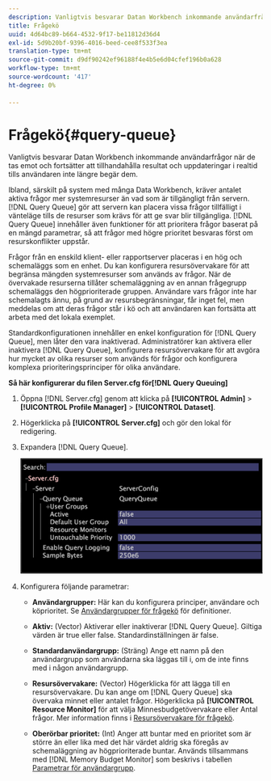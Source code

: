 ```yaml
---
description: Vanligtvis besvarar Datan Workbench inkommande användarfrågor när de tas emot och fortsätter att tillhandahålla resultat och uppdateringar i realtid tills användaren inte längre begär dem.
title: Frågekö
uuid: 4d64bc89-b664-4532-9f17-be11812d36d4
exl-id: 5d9b20bf-9396-4016-beed-cee8f533f3ea
translation-type: tm+mt
source-git-commit: d9df90242ef96188f4e4b5e6d04cfef196b0a628
workflow-type: tm+mt
source-wordcount: '417'
ht-degree: 0%

---
```


# Frågekö{#query-queue}

Vanligtvis besvarar Datan Workbench inkommande användarfrågor när de tas emot och fortsätter att tillhandahålla resultat och uppdateringar i realtid tills användaren inte längre begär dem.

Ibland, särskilt på system med många Data Workbench, kräver antalet aktiva frågor mer systemresurser än vad som är tillgängligt från servern. [!DNL Query Queue] gör att servern kan placera vissa frågor tillfälligt i vänteläge tills de resurser som krävs för att ge svar blir tillgängliga. [!DNL Query Queue] innehåller även funktioner för att prioritera frågor baserat på en mängd parametrar, så att frågor med högre prioritet besvaras först om resurskonflikter uppstår.

Frågor från en enskild klient- eller rapportserver placeras i en hög och schemaläggs som en enhet. Du kan konfigurera resursövervakare för att begränsa mängden systemresurser som används av frågor. När de övervakade resurserna tillåter schemaläggning av en annan frågegrupp schemaläggs den högprioriterade gruppen. Användare vars frågor inte har schemalagts ännu, på grund av resursbegränsningar, får inget fel, men meddelas om att deras frågor står i kö och att användaren kan fortsätta att arbeta med det lokala exemplet.

Standardkonfigurationen innehåller en enkel konfiguration för [!DNL Query Queue], men låter den vara inaktiverad. Administratörer kan aktivera eller inaktivera [!DNL Query Queue], konfigurera resursövervakare för att avgöra hur mycket av olika resurser som används för frågor och konfigurera komplexa prioriteringsprinciper för olika användare.

**Så här konfigurerar du filen Server.cfg för[!DNL Query Queuing]**

1. Öppna [!DNL Server.cfg] genom att klicka på **[!UICONTROL Admin]** > **[!UICONTROL Profile Manager]** > **[!UICONTROL Dataset]**.
1. Högerklicka på **[!UICONTROL Server.cfg]** och gör den lokal för redigering.
1. Expandera [!DNL Query Queue].

   ![](assets/queryqueue1.png)

1. Konfigurera följande parametrar:

   * **Användargrupper:** Här kan du konfigurera principer, användare och köprioritet. Se [Användargrupper för frågekö](../../../../home/c-get-started/c-admin-intrf/c-query-que/c-query-que-user-grps.md#concept-5555f51402ed49419c067d61738474c1) för definitioner.

   * **Aktiv:** (Vector) Aktiverar eller inaktiverar  [!DNL Query Queue]. Giltiga värden är true eller false. Standardinställningen är false.

   * **Standardanvändargrupp:** (Sträng) Ange ett namn på den användargrupp som användarna ska läggas till i, om de inte finns med i någon användargrupp.
   * **Resursövervakare:**  (Vector) Högerklicka för att lägga till en resursövervakare. Du kan ange om [!DNL Query Queue] ska övervaka minnet eller antalet frågor. Högerklicka på **[!UICONTROL Resource Monitor]** för att välja Minnesbudgetövervakare eller Antal frågor. Mer information finns i [Resursövervakare för frågekö](../../../../home/c-get-started/c-admin-intrf/c-query-que/c-query-que-res-mon.md#concept-0840967b228c4d5ba3b59b4b2759f325).

   * **Oberörbar prioritet:** (Int) Anger att buntar med en prioritet som är större än eller lika med det här värdet aldrig ska föregås av schemaläggning av högprioriterade buntar. Används tillsammans med [!DNL Memory Budget Monitor] som beskrivs i tabellen [Parametrar för användargrupp](../../../../home/c-get-started/c-admin-intrf/c-query-que/c-query-que-user-grps.md#concept-5555f51402ed49419c067d61738474c1).
